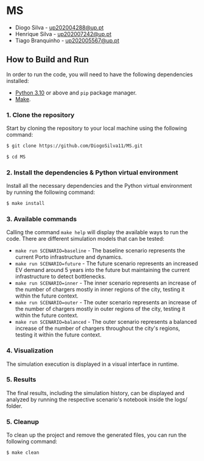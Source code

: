 # MS

* Diogo Silva - up202004288@up.pt
* Henrique Silva - up202007242@up.pt
* Tiago Branquinho - up202005567@up.pt

## How to Build and Run

In order to run the code, you will need to have the following dependencies installed:
- [Python 3.10](https://www.python.org/downloads/) or above and `pip` package manager.
- [Make](https://www.gnu.org/software/make/).

### 1. Clone the repository

Start by cloning the repository to your local machine using the following command:

```bash
$ git clone https://github.com/DiogoSilva11/MS.git

$ cd MS
```

### 2. Install the dependencies & Python virtual environment

Install all the necessary dependencies and the Python virtual environment by running the following command:

```bash
$ make install
```

### 3. Available commands

Calling the command `make help` will display the available ways to run the code.
There are different simulation models that can be tested:
* `make run SCENARIO=baseline` - The baseline scenario represents the current Porto infrastructure and dynamics.
* `make run SCENARIO=future` - The future scenario represents an increased EV demand around 5 years into the future but maintaining the current infrastructure to detect bottlenecks.
* `make run SCENARIO=inner` - The inner scenario represents an increase of the number of chargers mostly in inner regions of the city, testing it within the future context.
* `make run SCENARIO=outer` - The outer scenario represents an increase of the number of chargers mostly in outer regions of the city, testing it within the future context.
* `make run SCENARIO=balanced` - The outer scenario represents a balanced increase of the number of chargers throughout the city's regions, testing it within the future context.

### 4. Visualization

The simulation execution is displayed in a visual interface in runtime. 

### 5. Results

The final results, including the simulation history, can be displayed and analyzed by running the respective scenario's notebook inside the logs/ folder.

### 5. Cleanup

To clean up the project and remove the generated files, you can run the following command:

```bash
$ make clean
```